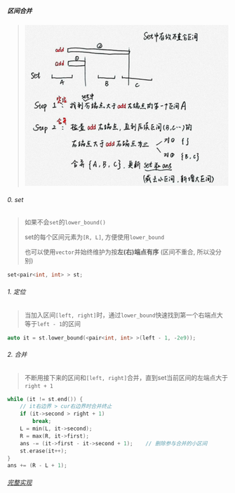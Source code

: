 ##### 区间合并

> <img src="./../appendix/LC6066.png">

###### 0. set
> 如果不会`set`的`lower_bound()`
> 
> set的每个区间元素为`[R, L]`, 方便使用`lower_bound`
> 
> 也可以使用`vector`并始终维护为按**左(右)端点有序** (区间不重合, 所以没分别)


```CPP
set<pair<int, int> > st;
```

###### 1. 定位
> 当加入区间`[left, right]`时，通过`lower_bound`快速找到第一个右端点大等于`left - 1`的区间

```CPP
auto it = st.lower_bound(<pair<int, int> >(left - 1, -2e9));
```

###### 2. 合并
> 不断用接下来的区间和`[left, right]`合并，直到set当前区间的左端点大于`right + 1`

```CPP
while (it != st.end()) {
    // it右边界 > cur右边界时合并终止
    if (it->second > right + 1)
        break;
    L = min(L, it->second);
    R = max(R, it->first);
    ans -= (it->first - it->second + 1);    // 删除参与合并的小区间
    st.erase(it++);
}
ans += (R - L + 1);
```

###### [完整实现](https://leetcode.cn/problems/count-integers-in-intervals/solution/by-tsreaper-fc7p/)